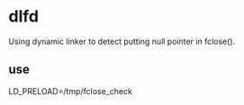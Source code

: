 # dlfd
Using dynamic linker to detect putting null pointer in fclose().

## use
LD_PRELOAD=/tmp/fclose_check <file to detect>
